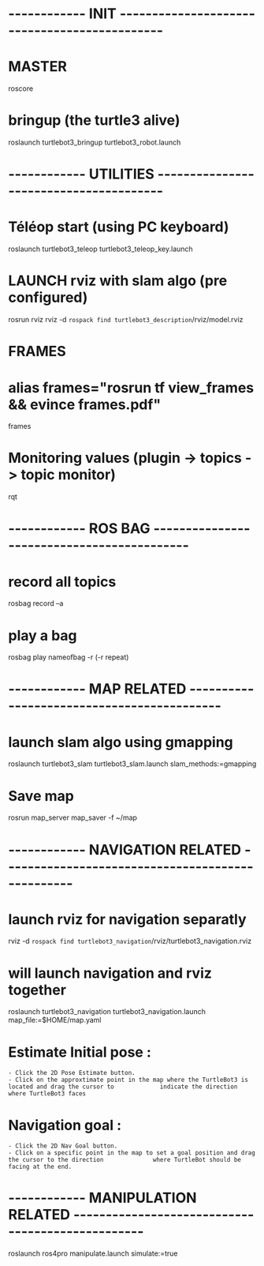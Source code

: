 # ------------ INIT ---------------------------------------------
# MASTER
roscore
# bringup (the turtle3 alive)
roslaunch turtlebot3_bringup turtlebot3_robot.launch


# ------------ UTILITIES ---------------------------------------
# Téléop start (using PC keyboard)
roslaunch turtlebot3_teleop turtlebot3_teleop_key.launch
# LAUNCH rviz with slam algo (pre configured)
rosrun rviz rviz -d `rospack find turtlebot3_description`/rviz/model.rviz
# FRAMES
# alias frames="rosrun tf view_frames && evince frames.pdf"
frames      

# Monitoring values (plugin -> topics -> topic monitor)
rqt


# ------------ ROS BAG -------------------------------------------
# record all topics
rosbag record –a
# play a bag
rosbag play nameofbag -r   (-r repeat)


# ------------ MAP RELATED -------------------------------------------
# launch slam algo using gmapping
roslaunch turtlebot3_slam turtlebot3_slam.launch slam_methods:=gmapping
# Save map
rosrun map_server map_saver -f ~/map


# ------------ NAVIGATION RELATED -------------------------------------------------
# launch rviz for navigation separatly
rviz -d `rospack find turtlebot3_navigation`/rviz/turtlebot3_navigation.rviz
# will launch navigation and rviz together
roslaunch turtlebot3_navigation turtlebot3_navigation.launch map_file:=$HOME/map.yaml
# Estimate Initial pose :
    - Click the 2D Pose Estimate button.
    - Click on the approxtimate point in the map where the TurtleBot3 is located and drag the cursor to             indicate the direction where TurtleBot3 faces 
# Navigation goal :
    - Click the 2D Nav Goal button.
    - Click on a specific point in the map to set a goal position and drag the cursor to the direction              where TurtleBot should be facing at the end.


# ------------ MANIPULATION RELATED -------------------------------------------------
roslaunch ros4pro manipulate.launch simulate:=true